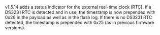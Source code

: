 v1.5.14 adds a status indicator for the external real-time clock (RTC). If a DS3231 RTC is detected and in use, the timestamp is now prepended with 0x26 in the payload as well as in the flash log. If there is no DS3231 RTC detected, the timestamp is prepended with 0x25 (as in previous firmware versions).
